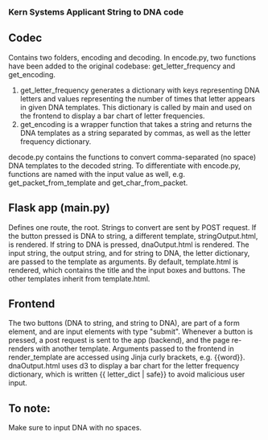 ### Kern Systems Applicant String to DNA code 

## Codec
Contains two folders, encoding and decoding. 
In encode.py, two functions have been added to the original codebase: get_letter_frequency and get_encoding.

1) get_letter_frequency generates a dictionary with keys representing DNA letters and values representing
the number of times that letter appears in given DNA templates. This dictionary is called by main and 
used on the frontend to display a bar chart of letter frequencies.
2) get_encoding is a wrapper function that takes a string and returns the DNA templates as a string
separated by commas, as well as the letter frequency dictionary.

decode.py contains the functions to convert comma-separated (no space) DNA templates to the decoded string. To differentiate with encode.py, functions are named with the input value as well, e.g. get_packet_from_template and get_char_from_packet.

## Flask app (main.py)
Defines one route, the root. Strings to convert are sent by POST request. If the button pressed is DNA to string, a different template, stringOutput.html, is rendered. If string to DNA is pressed, dnaOutput.html
is rendered. The input string, the output string, and for string to DNA, the letter dictionary, are passed to the template as arguments. By default, template.html is rendered, which contains the title and the input boxes and buttons. The other templates inherit from template.html. 

## Frontend
The two buttons (DNA to string, and string to DNA), are part of a form element, and are input elements with type "submit". Whenever a button is pressed, a post request is sent to the app (backend), and the page re-renders with another template. Arguments passed to the frontend in render_template are accessed using Jinja curly brackets, e.g. {{word}}. dnaOutput.html uses d3 to display a bar chart for the letter frequency dictionary, which is written {{ letter_dict | safe}} to avoid malicious user input.

## To note: 
Make sure to input DNA with no spaces.